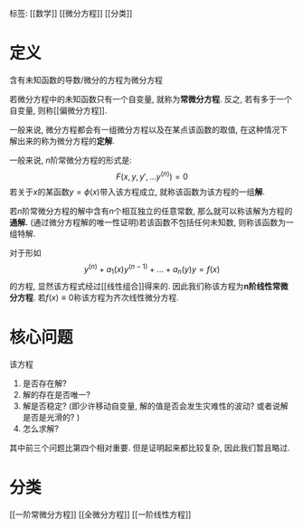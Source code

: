 标签: [[数学]] [[微分方程]] [[分类]]

# 定义

含有未知函数的导数/微分的方程为微分方程

若微分方程中的未知函数只有一个自变量, 就称为**常微分方程**. 反之, 若有多于一个自变量, 则称[[偏微分方程]]. 

一般来说, 微分方程都会有一组微分方程以及在某点该函数的取值, 在这种情况下解出来的称为微分方程的**定解**. 

一般来说, $n$阶常微分方程的形式是: 
$$
F(x,y,y',\dots y^{(n)}) = 0
$$
若关于$x$的某函数$y=\phi(x)$带入该方程成立, 就称该函数为该方程的一组**解**. 

若$n$阶常微分方程的解中含有$n$个相互独立的任意常数, 那么就可以称该解为方程的**通解.** (通过微分方程解的唯一性证明)若该函数不包括任何未知数, 则称该函数为一组特解. 

对于形如
$$
y^{(n)}+a_{1}(x)y^{(n-1)}+\dots+a_{n}(y)y = f(x)
$$
的方程, 显然该方程式经过[[线性组合]]得来的. 因此我们称该方程为**n阶线性常微分方程**. 若$f(x)\equiv0$称该方程为齐次线性微分方程. 

# 核心问题

该方程
1. 是否存在解? 
2. 解的存在是否唯一? 
3. 解是否稳定? (即少许移动自变量, 解的值是否会发生灾难性的波动? 或者说解是否是光滑的? )
4. 怎么求解? 

其中前三个问题比第四个相对重要. 但是证明起来都比较复杂, 因此我们暂且略过. 

# 分类

[[一阶常微分方程]]
[[全微分方程]]
[[一阶线性方程]]